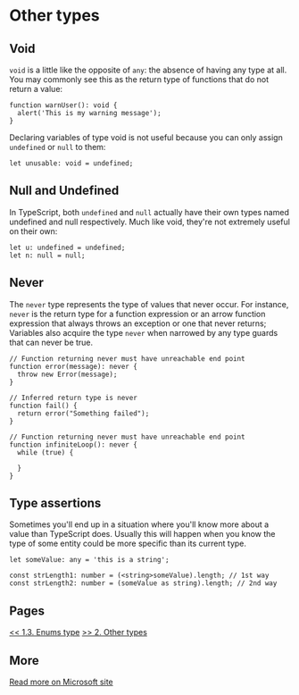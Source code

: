 # Other types

## Void

`void` is a little like the opposite of `any`: the absence of having any type at all. You may commonly see this as the return type of functions that do not return a value:

```TS
function warnUser(): void {
  alert('This is my warning message');
}
```

Declaring variables of type void is not useful because you can only assign `undefined` or `null` to them:

```TS
let unusable: void = undefined;
```

## Null and Undefined

In TypeScript, both `undefined` and `null` actually have their own types named undefined and null respectively. Much like void, they're not extremely useful on their own:

```TS
let u: undefined = undefined;
let n: null = null;
```

## Never

The `never` type represents the type of values that never occur. For instance, `never` is the return type for a function expression or an arrow function expression that always throws an exception or one that never returns; Variables also acquire the type `never` when narrowed by any type guards that can never be true.

```TS
// Function returning never must have unreachable end point
function error(message): never {
  throw new Error(message);
}

// Inferred return type is never
function fail() {
  return error("Something failed");
}

// Function returning never must have unreachable end point
function infiniteLoop(): never {
  while (true) {
    
  }
}
```

## Type assertions

Sometimes you'll end up in a situation where you'll know more about a value than TypeScript does. Usually this will happen when you know the type of some entity could be more specific than its current type.

```TS
let someValue: any = 'this is a string';

const strLength1: number = (<string>someValue).length; // 1st way
const strLength2: number = (someValue as string).length; // 2nd way
```

## Pages

[<< 1.3. Enums type]()
[>> 2. Other types]()

## More

[Read more on Microsoft site](https://www.typescriptlang.org/docs/handbook/basic-types.html)